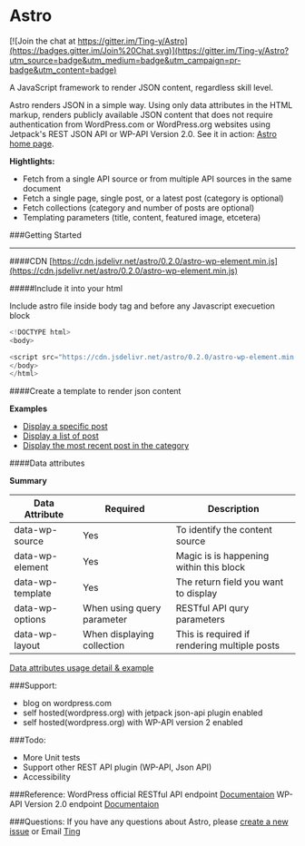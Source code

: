 Astro
=====

[![Join the chat at https://gitter.im/Ting-y/Astro](https://badges.gitter.im/Join%20Chat.svg)](https://gitter.im/Ting-y/Astro?utm_source=badge&utm_medium=badge&utm_campaign=pr-badge&utm_content=badge)

A JavaScript framework to render JSON content, regardless skill level.

Astro renders JSON in a simple way. Using only data attributes in the HTML markup, renders publicly available JSON content that does not require authentication from WordPress.com or WordPress.org websites using Jetpack's REST JSON API or WP-API Version 2.0. See it in action: [Astro home page](http://ting-y.github.io/Astro).


**Hightlights:**
* Fetch from a single API source or from multiple API sources in the same document
* Fetch a single page, single post, or a latest post (category is optional)
* Fetch collections (category and number of posts are optional)
* Templating parameters (title, content, featured image, etcetera)

###Getting Started
___
####CDN
[https://cdn.jsdelivr.net/astro/0.2.0/astro-wp-element.min.js](https://cdn.jsdelivr.net/astro/0.2.0/astro-wp-element.min.js)

#####Include it into your html

Include astro file inside body tag and before any Javascript execuetion block
```javascript
<!DOCTYPE html>
<body>

<script src="https://cdn.jsdelivr.net/astro/0.2.0/astro-wp-element.min.js"></script>
</body>
</html>
```

####Create a template to render json content

**Examples**

* [Display a specific post](https://github.com/Ting-y/Astro/blob/master/examples/example1-display-single-post.html)
* [Display a list of post](https://github.com/Ting-y/Astro/blob/master/examples/example2-display-collections.html)
* [Display the most recent post in the category](https://github.com/Ting-y/Astro/blob/master/examples/example3-display-most-recently-post.html)

####Data attributes

**Summary**

| Data Attribute      | Required |Description                            |
|---------------------|----------|---------------------------------------|
| data-wp-source      | Yes      | To identify the content source
| data-wp-element     | Yes      | Magic is is happening within this block |
| data-wp-template    | Yes      | The return field you want to display|
| data-wp-options     | When using query parameter     | RESTful API qury parameters            |
| data-wp-layout      | When displaying collection     | This is required if rendering multiple posts |

[Data attributes usage detail & example](https://github.com/Ting-y/Astro/wiki/Data-attributes-usage-and-explanation)

###Support:

-  blog on wordpress.com
-  self hosted(wordpress.org) with jetpack json-api plugin enabled
-  self hosted(wordpress.org) with WP-API version 2 enabled


###Todo:
- More Unit tests
- Support other REST API plugin (WP-API, Json API) 
- Accessibility

###Reference:
WordPress official RESTful API endpoint
[Documentaion](https://developer.wordpress.com/docs/api/)
WP-API Version 2.0 endpoint
[Documentaion](http://v2.wp-api.org/)

###Questions:
If you have any questions about Astro, please [create a new issue](https://github.com/Ting-y/Astro/issues) or Email [Ting](mailto:ting.yatingyang@gmail.com)
